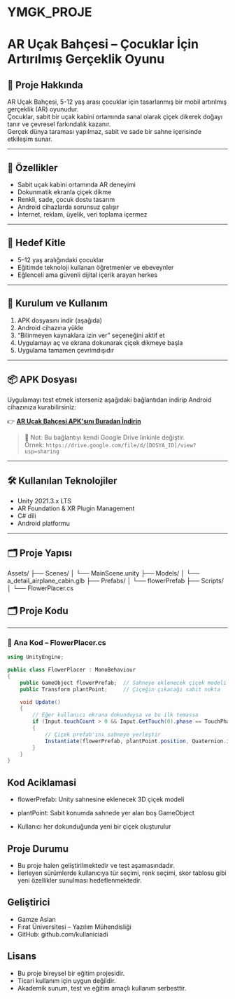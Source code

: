 # YMGK_PROJE
# AR Uçak Bahçesi – Çocuklar İçin Artırılmış Gerçeklik Oyunu

## 📖 Proje Hakkında

AR Uçak Bahçesi, 5-12 yaş arası çocuklar için tasarlanmış bir mobil artırılmış gerçeklik (AR) oyunudur.  
Çocuklar, sabit bir uçak kabini ortamında sanal olarak çiçek dikerek doğayı tanır ve çevresel farkındalık kazanır.  
Gerçek dünya taraması yapılmaz, sabit ve sade bir sahne içerisinde etkileşim sunar.

---

## 🎯 Özellikler

- Sabit uçak kabini ortamında AR deneyimi  
- Dokunmatik ekranla çiçek dikme  
- Renkli, sade, çocuk dostu tasarım  
- Android cihazlarda sorunsuz çalışır  
- İnternet, reklam, üyelik, veri toplama içermez  

---

## 👥 Hedef Kitle

- 5–12 yaş aralığındaki çocuklar  
- Eğitimde teknoloji kullanan öğretmenler ve ebeveynler  
- Eğlenceli ama güvenli dijital içerik arayan herkes

---

## 📲 Kurulum ve Kullanım

1. APK dosyasını indir (aşağıda)  
2. Android cihazına yükle  
3. “Bilinmeyen kaynaklara izin ver” seçeneğini aktif et  
4. Uygulamayı aç ve ekrana dokunarak çiçek dikmeye başla  
5. Uygulama tamamen çevrimdışıdır

---

## 📦 APK Dosyası

Uygulamayı test etmek isterseniz aşağıdaki bağlantıdan indirip Android cihazınıza kurabilirsiniz:

👉 **[AR Uçak Bahçesi APK'sını Buradan İndirin](https://drive.google.com/drive/folders/1_0MsRg7OLET1hZLb7BtQCeWBhKAFATiH?usp=drive_link)**

> 📌 Not: Bu bağlantıyı kendi Google Drive linkinle değiştir.  
> Örnek: `https://drive.google.com/file/d/[DOSYA_ID]/view?usp=sharing`

---

## 🛠️ Kullanılan Teknolojiler

- Unity 2021.3.x LTS  
- AR Foundation & XR Plugin Management  
- C# dili  
- Android platformu

---

## 🗂️ Proje Yapısı

Assets/ ├── Scenes/ │ └── MainScene.unity ├── Models/ │ └── a_detail_airplane_cabin.glb ├── Prefabs/ │ └── flowerPrefab ├── Scripts/ │ └── FlowerPlacer.cs



## 🗂️ Proje Kodu

---
### 📄 Ana Kod – FlowerPlacer.cs

```csharp
using UnityEngine;

public class FlowerPlacer : MonoBehaviour
{
    public GameObject flowerPrefab;  // Sahneye eklenecek çiçek modeli
    public Transform plantPoint;     // Çiçeğin çıkacağı sabit nokta

    void Update()
    {
        // Eğer kullanıcı ekrana dokunduysa ve bu ilk temassa
        if (Input.touchCount > 0 && Input.GetTouch(0).phase == TouchPhase.Began)
        {
            // Çiçek prefab'ını sahneye yerleştir
            Instantiate(flowerPrefab, plantPoint.position, Quaternion.identity);
        }
    }
}
```


##  Kod Aciklamasi

- flowerPrefab: Unity sahnesine eklenecek 3D çiçek modeli

- plantPoint: Sabit konumda sahnede yer alan boş GameObject

- Kullanıcı her dokunduğunda yeni bir çiçek oluşturulur

## Proje Durumu

- Bu proje halen geliştirilmektedir ve test aşamasındadır.
- İlerleyen sürümlerde kullanıcıya tür seçimi, renk seçimi, skor tablosu gibi yeni özellikler sunulması hedeflenmektedir.

## Geliştirici
- Gamze Aslan
- Fırat Üniversitesi – Yazılım Mühendisliği
- GitHub: github.com/kullaniciadi

## Lisans
- Bu proje bireysel bir eğitim projesidir.
- Ticari kullanım için uygun değildir.
- Akademik sunum, test ve eğitim amaçlı kullanım serbesttir.
